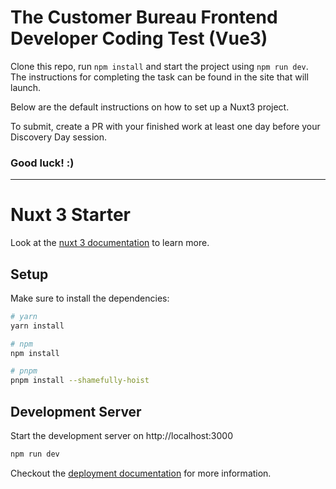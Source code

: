 # The Customer Bureau Frontend Developer Coding Test (Vue3)

Clone this repo, run `npm install` and start the project using `npm run dev`.
The instructions for completing the task can be found in the site that will launch.

Below are the default instructions on how to set up a Nuxt3 project.


To submit, create a PR with your finished work at least one day before your Discovery Day session.

### Good luck! :)

----



# Nuxt 3 Starter

Look at the [nuxt 3 documentation](https://v3.nuxtjs.org) to learn more.

## Setup

Make sure to install the dependencies:

```bash
# yarn
yarn install

# npm
npm install

# pnpm
pnpm install --shamefully-hoist
```

## Development Server

Start the development server on http://localhost:3000

```bash
npm run dev
```


Checkout the [deployment documentation](https://v3.nuxtjs.org/docs/deployment) for more information.
